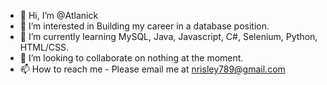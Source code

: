 - 👋 Hi, I’m @Atlanick
- 👀 I’m interested in Building my career in a database position.
- 🌱 I’m currently learning MySQL, Java, Javascript, C#, Selenium, Python, HTML/CSS.
- 💞️ I’m looking to collaborate on nothing at the moment.
- 📫 How to reach me - Please email me at nrisley789@gmail.com

<!---
Atlanick/Atlanick is a ✨ special ✨ repository because its `README.md` (this file) appears on your GitHub profile.
You can click the Preview link to take a look at your changes.
--->
